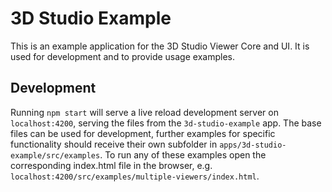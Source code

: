 # 3D Studio Example
This is an example application for the 3D Studio Viewer Core and UI. It is used for development and to provide usage examples.

## Development

Running `npm start` will serve a live reload development server on `localhost:4200`,
serving the files from the `3d-studio-example` app. The base files can be used for development,
further examples for specific functionality should receive their own subfolder in
`apps/3d-studio-example/src/examples`. To run any of these examples open the corresponding
index.html file in the browser, e.g. `localhost:4200/src/examples/multiple-viewers/index.html`.
